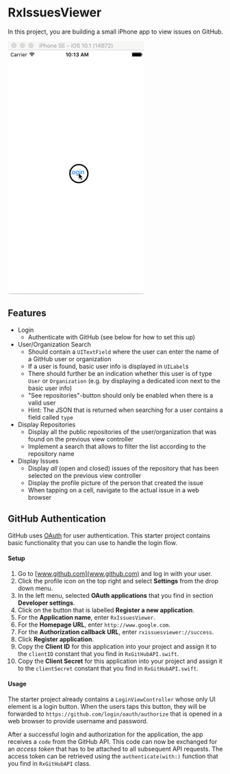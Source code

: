 # RxIssuesViewer

In this project, you are building a small iPhone app to view issues on GitHub.

![RxIssuesViewer](./resources/rxissuesviewer.gif)

## Features

- Login
  - Authenticate with GitHub (see below for how to set this up)
- User/Organization Search
  - Should contain a `UITextField` where the user can enter the name of a GitHub user or organization
  - If a user is found, basic user info is displayed in `UILabel`s
  - There should further be an indication whether this user is of type `User` or `Organization` (e.g. by displaying a dedicated icon next to the basic user info)
  - "See repositories"-button should only be enabled when there is a valid user
  - Hint: The JSON that is returned when searching for a user contains a field called `type`
- Display Repositories
  - Display all the public repositories of the user/organization that was found on the previous view controller
  - Implement a search that allows to filter the list according to the repository name
- Display Issues
  - Display _all_ (open and closed) issues of the repository that has been selected on the previous view controller
  - Display the profile picture of the person that created the issue
  - When tapping on a cell, navigate to the actual issue in a web browser


## GitHub Authentication

GitHub uses [OAuth](https://developer.github.com/v3/oauth/) for user authentication. This starter project contains basic functionality that you can use to handle the login flow.

#### Setup

1. Go to [www.github.com](www.github.com) and log in with your user.
2. Click the profile icon on the top right and select **Settings** from the drop down menu.
3. In the left menu, selected **OAuth applications** that you find in section **Developer settings**. 
4. Click on the button that is labelled **Register a new application**.
5. For the **Application name**, enter `RxIssuesViewer`.  
6. For the **Homepage URL**, enter `http://www.google.com`.  
7. For the **Authorization callback URL**, enter `rxissuesviewer://success`.  
8. Click **Register application**.
9. Copy the **Client ID** for this application into your project and assign it to the `clientID` constant that you find in `RxGitHubAPI.swift`.
10. Copy the **Client Secret** for this application into your project and assign it to the `clientSecret` constant that you find in `RxGitHubAPI.swift`.


#### Usage

The starter project already contains a `LoginViewController` whose only UI element is a login button. When the users taps this button, they will be forwarded to `https://github.com/login/oauth/authorize` that is opened in a web browser to provide username and password.

After a successful login and authorization for the application, the app receives a `code` from the GitHub API. This code can now be exchanged for an _access token_ that has to be attached to all subsequent API requests. The access token can be retrieved using the `authenticate(with:)` function that you find in `RxGitHubAPI` class.
